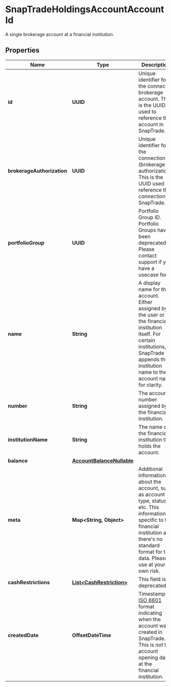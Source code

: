 

# SnapTradeHoldingsAccountAccountId

A single brokerage account at a financial institution.

## Properties

| Name | Type | Description | Notes |
|------------ | ------------- | ------------- | -------------|
|**id** | **UUID** | Unique identifier for the connected brokerage account. This is the UUID used to reference the account in SnapTrade. |  [optional] |
|**brokerageAuthorization** | **UUID** | Unique identifier for the connection (brokerage authorization). This is the UUID used to reference the connection in SnapTrade. |  [optional] |
|**portfolioGroup** | **UUID** | Portfolio Group ID. Portfolio Groups have been deprecated. Please contact support if you have a usecase for it. |  [optional] |
|**name** | **String** | A display name for the account. Either assigned by the user or by the financial institution itself. For certain institutions, SnapTrade appends the institution name to the account name for clarity. |  [optional] |
|**number** | **String** | The account number assigned by the financial institution. |  [optional] |
|**institutionName** | **String** | The name of the financial institution that holds the account. |  [optional] |
|**balance** | [**AccountBalanceNullable**](AccountBalanceNullable.md) |  |  [optional] |
|**meta** | **Map&lt;String, Object&gt;** | Additional information about the account, such as account type, status, etc. This information is specific to the financial institution and there&#39;s no standard format for this data. Please use at your own risk. |  [optional] |
|**cashRestrictions** | [**List&lt;CashRestriction&gt;**](CashRestriction.md) | This field is deprecated. |  [optional] |
|**createdDate** | **OffsetDateTime** | Timestamp in [ISO 8601](https://en.wikipedia.org/wiki/ISO_8601) format indicating when the account was created in SnapTrade. This is _not_ the account opening date at the financial institution. |  [optional] |



